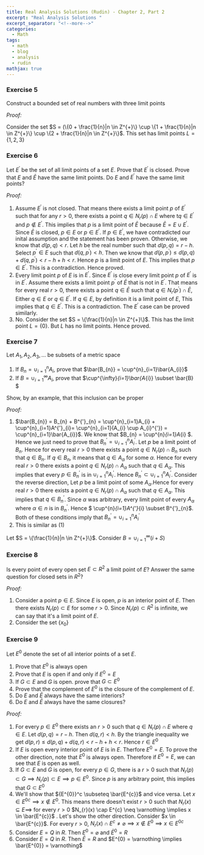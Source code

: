 ```yaml
---
title: Real Analysis Solutions (Rudin) - Chapter 2, Part 2
excerpt: "Real Analysis Solutions "
excerpt_separator: "<!--more-->"
categories:
  - Math
tags:
  - math
  - blog
  - analysis
  - rudin
mathjax: true
---
```


### Exercise 5
Construct a bounded set of real numbers with three limit points

*Proof:*
 
Consider the set $S = (\{0 + \frac{1}{n}|n \in Z^{+}\} \cup \{1 + \frac{1}{n}|n \in Z^{+}\} \cup \{2 + \frac{1}{n}|n \in Z^{+}\}$. This set has limit points $L = \{1,2,3\}$

### Exercise 6
Let $E^{'}$ be the set of all limit points of a set $E$. Prove that $E^{'}$ is closed. Prove that $E$ and $\bar{E}$ have the same limit points. Do $E$ and $E^{'}$ have the same limit points?

*Proof:*  
1. Assume $E^{'}$ is not closed. That means there exists a limit point $p$ of $E^{'}$ such that for any $r > 0$, there exists a point $q \in N_{r}(p) \cap E$ where t$q \in E^{'}$ and $p \not\in E^{'}$. This implies that $p$ is a limit point of $\bar{E}$ because $\bar{E} = E \cup E^{'}$. Since $\bar{E}$ is closed, $p \in E$ or $p \in E^{'}$. If $p \in E^{'}$, we have contradicted our inital assumption and the statement has been proven. Otherwise, we know that $d(p,q) < r$. Let $h$ be the real number such that $d(p,q) = r - h$. Select $p^{'} \in E$ such that $d(q,p^{'}) < h$. Then we know that $d(p,p^{'}) \leq d(p,q) + d(q,p^{'}) < r  -h + h < r$. Hence $p$ is a limit point of $E$. This implies that $p \in E^{'}$. This is a contradiction. Hence proved.
2. Every limit point $p$ of $E$ is in $E^{'}$. Since $E^{'}$ is close every limit point $p$ of $E^{'}$ is in $E^{'}$. Assume there exists a limit point $p^{'}$ of $\bar{E}$ that is not in $E^{'}$. That means for every real $r > 0$, there exists a point $q \in \bar{E}$ such that $q \in N_{r}(p^{'}) \cap \bar{E}$, Either $q \in E$ or $q \in E^{'}$. If $q \in E$, by definition it is a limit point of $E$, This implies that $q \in E^{'}$. This is a contradiction. The $E^{'}$ case can be proved similarly.
3. No. Consider the set  $S = \{\frac{1}{n}|n \in Z^{+}\}$. This has the limit point $L = \{0\}$. But $L$ has no limit points. Hence proved.

### Exercise 7
Let $A_{1},A_{2},A_{3},...$ be subsets of a metric space
1. If $B_{n} = \cup^{n}_{i=1}A_{i}$, prove that $\bar{B_{n}} = \cup^{n}_{i=1}\bar{A_{i}}$
2. If $B = \cup^{\infty}_{i=1}A_{i}$, prove that $\cup^{\infty}_{i=1}\bar{A_{i}} \subset \bar{B} $

Show, by an example, that this inclusion can be proper

*Proof:*
1. $\bar{B_{n}} = B_{n} + B^{'}_{n} = \cup^{n}_{i=1}A_{i} + \cup^{n}_{i=1}A^{'}_{i}= \cup^{n}_{i=1}(A_{i} \cup A_{i}^{'}) = \cup^{n}_{i=1}\bar{A_{i}}$. We know that $B_{n} = \cup^{n}_{i=1}A_{i} $. Hence we just need to prove that $B^{'}_{n} = \cup^{n}_{i=1}A^{'}_{i}$. 
Let $p$ be a limit point of $B_{n}$. Hence for every real $r > 0$ there exists a point $q \in N_{r}(p) \cap B_{n}$ such that $q \in B_{n}$. If $q \in B_{n}$, it means that $q \in A_{\alpha}$ for some $\alpha$.  Hence for every real $r > 0$ there exists a point $q \in N_{r}(p) \cap A_{\alpha}$ such that $q \in A_{\alpha}$. This implies that every $p \in B^{'}_{n}$ is in $\cup^{n}_{i=1}A^{'}_{i}$. Hence $B^{'}_{n} \subset \cup^{n}_{i=1}A^{'}_{i}$. Consider the reverse direction, Let $p$ be a limit point of some $A_{\alpha}$.Hence for every real $r > 0$ there exists a point $q \in N_{r}(p) \cap A_{\alpha}$ such that $q \in A_{\alpha}$. This implies that $q \in B^{'}_{n}$. Since $\alpha$ was arbitrary, every limit point of every $A_{\alpha}$ where $\alpha \in n$ is in $B^{'}_{n}$. Hence   $ \cup^{n}_{i=1}A^{'}_{i} \subset B^{'}_{n}$. Both of these conditions imply that $B^{'}_{n} = \cup^{n}_{i=1}A^{'}_{i}$
2. This is similar as $(1)$

Let $S = \{\frac{1}{n}|n \in Z^{+}\}$. Consider $B = \cup^{\infty}_{i = 1}(i + S)$

### Exercise 8
Is every point of every open set $E \subset R^{2}$ a limit point of $E$? Answer the same question for closed sets in $R^{2}$?

*Proof:*
1. Consider a point $p \in E$. Since $E$ is open, $p$ is an interior point of $E$. Then there exists $N_{r}(p) \subset E$ for some $r > 0$. Since $N_{r}(p) \subset R^{2}$ is infinite, we can say that it's a limit point of $E$.
2. Consider the set $\{x_{0}\}$


### Exercise 9
Let $E^{0}$ denote the set of all interior points of a set $E$.
1. Prove that $E^{0}$ is always open
2. Prove that $E$ is open if and only if $E^{0} = E$
3. If $G \subset E$ and $G$ is open. prove that $G \subset E^{0}$
4. Prove that the complement of $E^{0}$ is the closure of the complement of $E$.
5. Do $E$ and $\bar{E}$ always have the same interiors?
6. Do $E$ and $\bar{E}$ always have the same closures?

*Proof:*
1. For every $p \in E^{0}$ there exists an $r > 0$ such that $q \in N_{r}(p) \cap E$ where $q \in E$. Let $d(p,q) = r - h$. Then $d(q,r) < h$. By the triangle inequality we get $d(p,r) \leq d(p,q) + d(q,r) < r -h+h < r$. Hence $r \in E^{0}$
2. If $E$ is open every interior point of $E$ is in $E$. Therfore $E^{0} = E$. To prove the other direction, note that $E^{0}$ is always open. Therefore if $E^{0} = E$, we can see that $E$ is open as well.
3. If $G \subset E$ and $G$ is open, for every $p \in G$, there is a $r > 0$ such that $N_{r}(p) \subset G \implies N_{r}(p) \subset E \implies p \in E^{0}$. Since $p$ is any arbitrary point, this implies that $G \subset E^{0}$
4. We'll show that ${E^{0}}^c \subseteq \bar{E^{c}}$ and vice versa. Let $x \in  {E^{0}}^c \implies x \not\in E^{0}$. This means there doesn't exist $r > 0$ such that $N_{r}(x) \subseteq E \implies$ for every $r > 0$ $N_{r}(x) \cap E^{c} \neq \varnothing \implies x \in \bar{E^{c}}$ . Let's show the other direction. Consider $x \in \bar{E^{c}}$. For every $r > 0$, $N_{r}(x) \cap E^{c} \neq \varnothing \implies x \not\in E^{0} \implies x \in {E^{0}}^{c}$ 
5. Consider $E = Q$ in $R$. Then $E^{0} = \varnothing$ and $\bar{E}^{0} = R$
6. Consider $E = Q$ in $R$. Then $\bar{E} = R$ and $E^{0} = \varnothing \implies \bar{E^{0}} = \varnothing$
